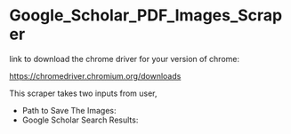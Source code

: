 # Google_Scholar_PDF_Images_Scraper
 
link to download the chrome driver for your version of chrome:

https://chromedriver.chromium.org/downloads

This scraper takes two inputs from user,
- Path to Save The Images:
- Google Scholar Search Results:
